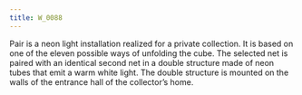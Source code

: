 ```yaml
---
title: W_0088
---
```

Pair is a neon light installation realized for a private collection. It is based on one of the eleven possible ways of unfolding the cube. The selected net is paired with an identical second net in a double structure made of neon tubes that emit a warm white light. The double structure is mounted on the walls of the entrance hall of the collector’s home.